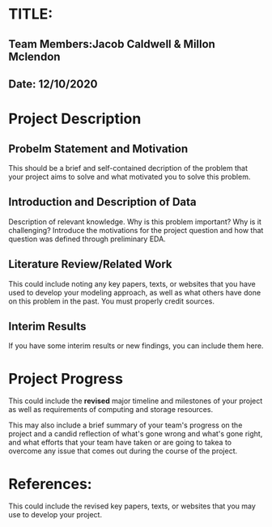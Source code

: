 # TITLE:
## Team Members:Jacob Caldwell & Millon Mclendon
## Date: 12/10/2020

# Project Description
## Probelm Statement and Motivation
This should be a brief and self-contained decription of the problem that your project aims to solve and what motivated you to solve this problem.

## Introduction and Description of Data
Description of relevant knowledge. Why is this problem important? Why is it challenging? Introduce the motivations for the project question and how that question was defined through preliminary EDA.

## Literature Review/Related Work 
This could include noting any key papers, texts, or websites that you have used to develop your modeling approach, as well as what others have done on this problem in the past. You must properly credit sources.

## Interim Results
If you have some interim results or new findings, you can include them here.

# Project Progress
This could include the __revised__ major timeline and milestones of your project as well as requirements of computing and storage resources. 

This may also include a brief summary of your team's progress on the project and a candid reflection of what's gone wrong and what's gone right, and what efforts that your team have taken or are going to takea to overcome any issue that comes out during the course of the project.

# References:
This could include the revised key papers, texts, or websites that you may use to develop your project.
